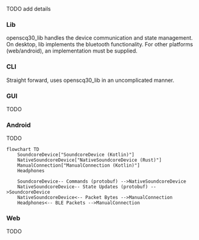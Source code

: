 TODO add details

### Lib

openscq30_lib handles the device communication and state management. On desktop, lib implements the bluetooth functionality. For other platforms (web/android), an implementation must be supplied.

### CLI

Straight forward, uses openscq30_lib in an uncomplicated manner.

### GUI

TODO

### Android

TODO

```mermaid
flowchart TD
    SoundcoreDevice["SoundcoreDevice (Kotlin)"]
    NativeSoundcoreDevice["NativeSoundcoreDevice (Rust)"]
    ManualConnection["ManualConnection (Kotlin)"]
    Headphones

    SoundcoreDevice-- Commands (protobuf) -->NativeSoundcoreDevice
    NativeSoundcoreDevice-- State Updates (protobuf) -->SoundcoreDevice
    NativeSoundcoreDevice<-- Packet Bytes -->ManualConnection
    Headphones<-- BLE Packets -->ManualConnection
```

### Web

TODO
